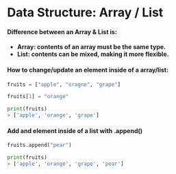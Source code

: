 # Data Structure: Array / List

#### Difference between an Array & List is:

* **Array: contents of an array must be the same type.**
* **List: contents can be mixed, making it more flexible.**

#### How to change/update an element inside of a array/list:

```python
fruits = ["apple", "oragne", "grape"]

fruits[1] = "orange"

print(fruits)
> ['apple', 'orange', 'grape']
```

#### Add and element inside of a list with .append\(\)

```python
fruits.append("pear")

print(fruits)
> ['apple', 'orange', 'grape', 'pear']
```



